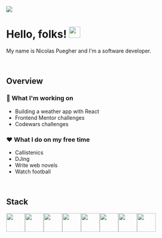 <img src="https://i.ibb.co/rmDTkB9/github-banner.png">

# Hello, folks! <img src="https://raw.githubusercontent.com/MartinHeinz/MartinHeinz/master/wave.gif" width="30px">

My name is Nicolas Puegher and I'm a software developer.

<br />

## Overview

### :eyes: What I'm working on
- Building a weather app with React
- Frontend Mentor challenges
- Codewars challenges

### :hearts: What I do on my free time
- Callistenics
- DJing
- Write web novels
- Watch football

<br />

## Stack

<img src="https://cdn2.iconfinder.com/data/icons/designer-skills/128/code-programming-html-markup-develop-layout-language-512.png" width="50px"><img src="https://cdn2.iconfinder.com/data/icons/designer-skills/128/code-programming-css-style-develop-layout-language-512.png" width="50px"><img src="https://cdn2.iconfinder.com/data/icons/designer-skills/128/code-programming-javascript-software-develop-command-language-512.png" width="50px"><img src="https://cdn2.iconfinder.com/data/icons/designer-skills/128/react-512.png" width="50px"><img src="https://cdn0.iconfinder.com/data/icons/designer-skills/128/node-js-512.png" width="50px"><img src="https://i.ibb.co/q79n2GJ/New-Project-2.png" width="50px"><img src="https://cdn2.iconfinder.com/data/icons/designer-skills/128/sass-512.png" width="50px"><img src="https://cdn2.iconfinder.com/data/icons/designer-skills/128/github-repository-svn-manage-files-contribute-branch-512.png" width="50px">
